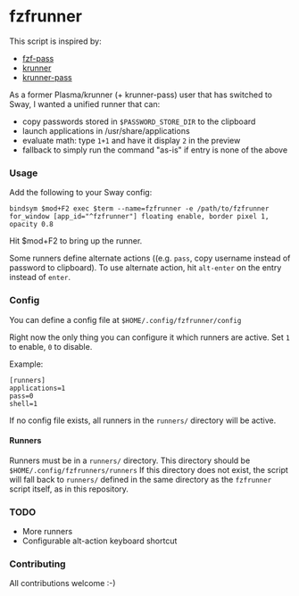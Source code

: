 # fzfrunner

This script is inspired by:
- [fzf-pass](https://git.reekynet.com/ReekyMarko/fzf-pass)
- [krunner](https://userbase.kde.org/Plasma/Krunner)
- [krunner-pass](https://github.com/akermu/krunner-pass)

As a former Plasma/krunner (+ krunner-pass) user that has switched to Sway,
I wanted a unified runner that can:

- copy passwords stored in `$PASSWORD_STORE_DIR` to the clipboard
- launch applications in /usr/share/applications
- evaluate math: type `1+1` and have it display `2` in the preview
- fallback to simply run the command "as-is" if entry is none of the above

### Usage

Add the following to your Sway config:

```
bindsym $mod+F2 exec $term --name=fzfrunner -e /path/to/fzfrunner
for_window [app_id="^fzfrunner"] floating enable, border pixel 1, opacity 0.8
```

Hit $mod+F2 to bring up the runner.

Some runners define alternate actions ((e.g. `pass`, copy username instead of password to clipboard).
To use alternate action, hit `alt-enter` on the entry instead of `enter`.

### Config

You can define a config file at `$HOME/.config/fzfrunner/config`

Right now the only thing you can configure it which runners are active. Set `1` to enable, `0` to disable.

Example:
```
[runners]
applications=1
pass=0
shell=1
```

If no config file exists, all runners in the `runners/` directory will be active.

#### Runners

Runners must be in a `runners/` directory. This directory should be `$HOME/.config/fzfrunners/runners`
If this directory does not exist, the script will fall back to `runners/` defined in the same directory as the `fzfrunner` script itself,
as in this repository.

### TODO
- More runners
- Configurable alt-action keyboard shortcut


### Contributing

All contributions welcome :-)
